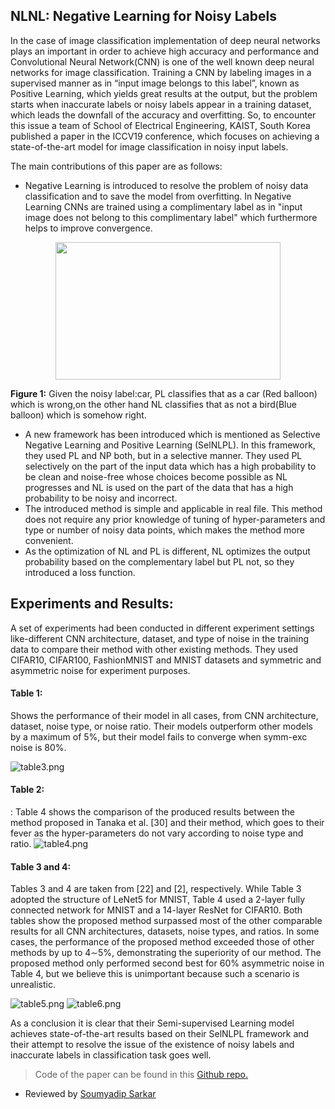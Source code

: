## NLNL: Negative Learning for Noisy Labels

 In the case of image classification implementation of deep neural networks plays an important in order to achieve high accuracy and performance and Convolutional Neural Network(CNN) is one of the well known deep neural networks for image classification. Training a CNN by labeling images in a supervised manner as in “input image belongs to this label”, known as Positive Learning, which yields great results at the output, but the problem starts when inaccurate labels or noisy labels appear in a training dataset, which leads the downfall of the accuracy and overfitting. So, to encounter this issue a team of  School of  Electrical Engineering, KAIST, South Korea published a paper in the ICCV19 conference, which focuses on achieving a state-of-the-art model for image classification in noisy input labels. 
 
 The main contributions of this paper are as follows:
 

*	Negative  Learning is introduced to resolve the problem of noisy data classification and to save the model from overfitting. In Negative Learning CNNs are trained using a complimentary label as in "input image does not belong to this complimentary label" which furthermore helps to improve convergence.

<p align="center">
  <img width="360" height="220" src="https://iem-computer-vision.github.io/ICCV19-Paper-Review/images/instance.png">
</p>
 
  **Figure 1:** Given the noisy label:car, PL classifies that as a car (Red balloon) which is wrong,on the other hand NL classifies that as not a bird(Blue balloon) which is somehow right.

* A new framework has been introduced which is mentioned as Selective Negative Learning and Positive Learning (SelNLPL). In this framework, they used PL and NP both, but in a selective manner. They used PL selectively on the part of the input data which has a high probability to be clean and noise-free whose choices become possible as NL progresses and NL is used on the part of the data that has a high probability to be noisy and incorrect. 
* The introduced method is simple and applicable in real file. This method does not require any prior knowledge of tuning of hyper-parameters and type or number of noisy data points, which makes the method more convenient.
* 	As the optimization of  NL and PL is different, NL optimizes the output probability based on the complementary label but PL not, so they introduced a loss function.
              
           


## Experiments and Results:
A set of experiments had been conducted in different experiment settings like-different CNN architecture, dataset, and type of noise in the training data to compare their method with other existing methods. They used CIFAR10, CIFAR100, FashionMNIST and MNIST datasets and symmetric and asymmetric noise for experiment purposes.

#### Table 1: 
Shows the performance of their model in all cases, from CNN architecture, dataset, noise type, or noise ratio. Their models outperform other models by a maximum of 5%, but their model fails to converge when symm-exc noise is 80%.
 
 ![table3.png](https://iem-computer-vision.github.io/ICCV19-Paper-Review/images/table3.png)
#### Table 2: 
: Table 4 shows the comparison of the produced results between the method proposed in Tanaka et al. [30] and their method, which goes to their fever as the hyper-parameters do not vary according to noise type and ratio.
![table4.png](https://iem-computer-vision.github.io/ICCV19-Paper-Review/images/table4.png)


#### Table 3 and 4: 
Tables 3 and 4 are taken from [22] and [2], respectively. While Table 3 adopted the structure of LeNet5 for MNIST, Table 4 used a 2-layer fully connected network for MNIST and a 14-layer ResNet for CIFAR10. Both tables show the proposed method surpassed most of the other comparable results for all CNN architectures, datasets, noise types, and ratios. In some cases, the performance of the proposed method exceeded those of other methods by up to 4∼5%, demonstrating the superiority of our method. The proposed method only performed second best for 60% asymmetric noise in Table 4, but we believe this is unimportant because such a scenario is unrealistic.     

![table5.png](https://iem-computer-vision.github.io/ICCV19-Paper-Review/images/table5.png)
![table6.png](https://iem-computer-vision.github.io/ICCV19-Paper-Review/images/table6.png)


As a conclusion it is clear that their Semi-supervised Learning model achieves state-of-the-art results based on their SelNLPL framework and their attempt to resolve the issue of the existence of noisy labels and inaccurate labels in classification task goes well. 
>Code of the paper can be found in this [Github repo.](https://github.com/ydkim1293/NLNL-Negative-Learning-for-Noisy-Labels)
 
 * Reviewed by [Soumyadip Sarkar](https://github.com/soumya997) 
 
 

